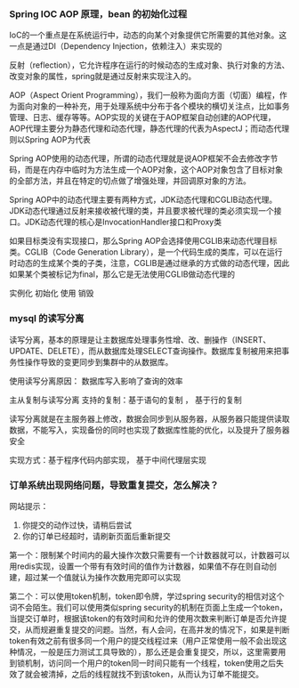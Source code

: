 
###  Spring IOC  AOP 原理，bean 的初始化过程


IoC的一个重点是在系统运行中，动态的向某个对象提供它所需要的其他对象。这一点是通过DI（Dependency Injection，依赖注入）来实现的

反射（reflection），它允许程序在运行的时候动态的生成对象、执行对象的方法、改变对象的属性，spring就是通过反射来实现注入的。

AOP（Aspect Orient Programming），我们一般称为面向方面（切面）编程，作为面向对象的一种补充，用于处理系统中分布于各个模块的横切关注点，比如事务管理、日志、缓存等等。AOP实现的关键在于AOP框架自动创建的AOP代理，AOP代理主要分为静态代理和动态代理，静态代理的代表为AspectJ；而动态代理则以Spring AOP为代表

Spring AOP使用的动态代理，所谓的动态代理就是说AOP框架不会去修改字节码，而是在内存中临时为方法生成一个AOP对象，这个AOP对象包含了目标对象的全部方法，并且在特定的切点做了增强处理，并回调原对象的方法。

Spring AOP中的动态代理主要有两种方式，JDK动态代理和CGLIB动态代理。JDK动态代理通过反射来接收被代理的类，并且要求被代理的类必须实现一个接口。JDK动态代理的核心是InvocationHandler接口和Proxy类

如果目标类没有实现接口，那么Spring AOP会选择使用CGLIB来动态代理目标类。CGLIB（Code Generation Library），是一个代码生成的类库，可以在运行时动态的生成某个类的子类，注意，CGLIB是通过继承的方式做的动态代理，因此如果某个类被标记为final，那么它是无法使用CGLIB做动态代理的

实例化 初始化  使用 销毁 

###  mysql  的读写分离

读写分离，基本的原理是让主数据库处理事务性增、改、删操作（INSERT、UPDATE、DELETE），而从数据库处理SELECT查询操作。数据库复制被用来把事务性操作导致的变更同步到集群中的从数据库。

使用读写分离原因： 数据库写入影响了查询的效率

主从复制与读写分离
支持的复制：基于语句的复制  ，  基于行的复制

读写分离就是在主服务器上修改，数据会同步到从服务器，从服务器只能提供读取数据，不能写入，实现备份的同时也实现了数据库性能的优化，以及提升了服务器安全

实现方式：基于程序代码内部实现，   基于中间代理层实现


###  订单系统出现网络问题，导致重复提交，怎么解决？

网站提示： 
1. 你提交的动作过快，请稍后尝试
2. 你的订单已经超时，请刷新页面后重新提交

第一个：限制某个时间内的最大操作次数只需要有一个计数器就可以，计数器可以用redis实现，设置一个带有有效时间的值作为计数器，如果值不存在则自动创建，超过某一个值就认为操作次数用完即可以实现

第二个：可以使用token机制，token即令牌，学过spring security的相信对这个词不会陌生。我们可以使用类似spring security的机制在页面上生成一个token，当提交订单时，根据该token的有效时间和允许的使用次数来判断订单是否允许提交，从而规避重复提交的问题。当然，有人会问，在高并发的情况下，如果是判断token有效之前有很多同一个用户的提交线程过来（用户正常使用一般不会出现这种情况，一般是压力测试工具导致的），那么还是会重复提交，所以，这里需要用到锁机制，访问同一个用户的token同一时间只能有一个线程，token使用之后失效了就会被清掉，之后的线程就找不到该token，从而认为订单不能提交。


